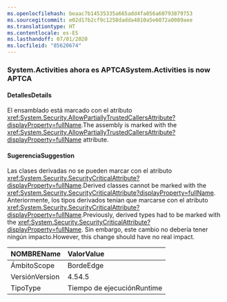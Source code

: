 ```yaml
---
ms.openlocfilehash: beaac7b14535335a665add4fa056a60793879753
ms.sourcegitcommit: e02d17b2cf9c1258dadda4810a5e6072a0089aee
ms.translationtype: HT
ms.contentlocale: es-ES
ms.lasthandoff: 07/01/2020
ms.locfileid: "85620674"
---
```

### <a name="systemactivities-is-now-aptca"></a><span data-ttu-id="a8965-101">System.Activities ahora es APTCA</span><span class="sxs-lookup"><span data-stu-id="a8965-101">System.Activities is now APTCA</span></span>

#### <a name="details"></a><span data-ttu-id="a8965-102">Detalles</span><span class="sxs-lookup"><span data-stu-id="a8965-102">Details</span></span>

<span data-ttu-id="a8965-103">El ensamblado está marcado con el atributo <xref:System.Security.AllowPartiallyTrustedCallersAttribute?displayProperty=fullName>.</span><span class="sxs-lookup"><span data-stu-id="a8965-103">The assembly is marked with the <xref:System.Security.AllowPartiallyTrustedCallersAttribute?displayProperty=fullName> attribute.</span></span>

#### <a name="suggestion"></a><span data-ttu-id="a8965-104">Sugerencia</span><span class="sxs-lookup"><span data-stu-id="a8965-104">Suggestion</span></span>

<span data-ttu-id="a8965-105">Las clases derivadas no se pueden marcar con el atributo <xref:System.Security.SecurityCriticalAttribute?displayProperty=fullName>.</span><span class="sxs-lookup"><span data-stu-id="a8965-105">Derived classes cannot be marked with the <xref:System.Security.SecurityCriticalAttribute?displayProperty=fullName>.</span></span> <span data-ttu-id="a8965-106">Anteriormente, los tipos derivados tenían que marcarse con el atributo <xref:System.Security.SecurityCriticalAttribute?displayProperty=fullName>.</span><span class="sxs-lookup"><span data-stu-id="a8965-106">Previously, derived types had to be marked with the <xref:System.Security.SecurityCriticalAttribute?displayProperty=fullName>.</span></span> <span data-ttu-id="a8965-107">Sin embargo, este cambio no debería tener ningún impacto.</span><span class="sxs-lookup"><span data-stu-id="a8965-107">However, this change should have no real impact.</span></span>

| <span data-ttu-id="a8965-108">NOMBRE</span><span class="sxs-lookup"><span data-stu-id="a8965-108">Name</span></span>    | <span data-ttu-id="a8965-109">Valor</span><span class="sxs-lookup"><span data-stu-id="a8965-109">Value</span></span>       |
|:--------|:------------|
| <span data-ttu-id="a8965-110">Ámbito</span><span class="sxs-lookup"><span data-stu-id="a8965-110">Scope</span></span>   |<span data-ttu-id="a8965-111">Borde</span><span class="sxs-lookup"><span data-stu-id="a8965-111">Edge</span></span>|
|<span data-ttu-id="a8965-112">Versión</span><span class="sxs-lookup"><span data-stu-id="a8965-112">Version</span></span>|<span data-ttu-id="a8965-113">4.5</span><span class="sxs-lookup"><span data-stu-id="a8965-113">4.5</span></span>|
|<span data-ttu-id="a8965-114">Tipo</span><span class="sxs-lookup"><span data-stu-id="a8965-114">Type</span></span>|<span data-ttu-id="a8965-115">Tiempo de ejecución</span><span class="sxs-lookup"><span data-stu-id="a8965-115">Runtime</span></span>|
